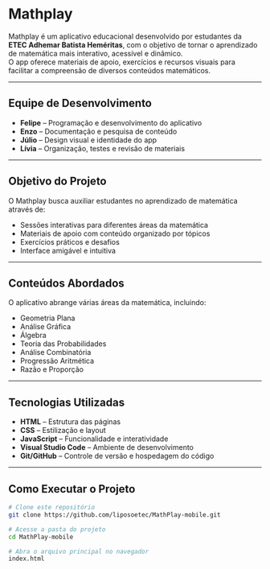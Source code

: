 # Mathplay

Mathplay é um aplicativo educacional desenvolvido por estudantes da **ETEC Adhemar Batista Heméritas**, com o objetivo de tornar o aprendizado de matemática mais interativo, acessível e dinâmico.  
O app oferece materiais de apoio, exercícios e recursos visuais para facilitar a compreensão de diversos conteúdos matemáticos.

---

## Equipe de Desenvolvimento

- **Felipe** – Programação e desenvolvimento do aplicativo  
- **Enzo** – Documentação e pesquisa de conteúdo  
- **Júlio** – Design visual e identidade do app  
- **Lívia** – Organização, testes e revisão de materiais  

---

## Objetivo do Projeto

O Mathplay busca auxiliar estudantes no aprendizado de matemática através de:
- Sessões interativas para diferentes áreas da matemática  
- Materiais de apoio com conteúdo organizado por tópicos  
- Exercícios práticos e desafios  
- Interface amigável e intuitiva

---

## Conteúdos Abordados

O aplicativo abrange várias áreas da matemática, incluindo:
- Geometria Plana  
- Análise Gráfica  
- Álgebra  
- Teoria das Probabilidades  
- Análise Combinatória  
- Progressão Aritmética  
- Razão e Proporção  

---

## Tecnologias Utilizadas

- **HTML** – Estrutura das páginas  
- **CSS** – Estilização e layout  
- **JavaScript** – Funcionalidade e interatividade  
- **Visual Studio Code** – Ambiente de desenvolvimento  
- **Git/GitHub** – Controle de versão e hospedagem do código

---

## Como Executar o Projeto

```bash
# Clone este repositório
git clone https://github.com/liposoetec/MathPlay-mobile.git

# Acesse a pasta do projeto
cd MathPlay-mobile

# Abra o arquivo principal no navegador
index.html
